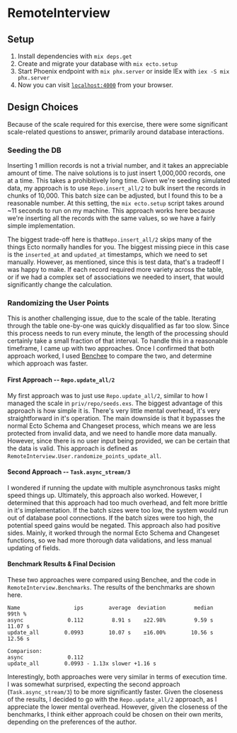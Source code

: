 # RemoteInterview

## Setup

1. Install dependencies with `mix deps.get`
2. Create and migrate your database with `mix ecto.setup`
3. Start Phoenix endpoint with `mix phx.server` or inside IEx with `iex -S mix phx.server`
4. Now you can visit [`localhost:4000`](http://localhost:4000) from your browser.

## Design Choices

Because of the scale required for this exercise, there were some significant
scale-related questions to answer, primarily around database interactions.

### Seeding the DB

Inserting 1 million records is not a trivial number, and it takes an
appreciable amount of time. The naive solutions is to just insert 1,000,000
records, one at a time. This takes a prohibitively long time. Given we're
seeding simulated data, my approach is to use `Repo.insert_all/2` to bulk
insert the records in chunks of 10,000. This batch size can be adjusted, but I
found this to be a reasonable number. At this setting, the `mix ecto.setup`
script takes around ~11 seconds to run on my machine. This approach works here
because we're inserting all the records with the same values, so we have a
fairly simple implementation.

The biggest trade-off here is that`Repo.insert_all/2` skips many of the things
Ecto normally handles for you. The biggest missing piece in this case is the
`inserted_at` and `updated_at` timestamps, which we need to set manually.
However, as mentioned, since this is test data, that's a tradeoff I was happy
to make. If each record required more variety across the table, or if we had a
complex set of associations we needed to insert, that would significantly
change the calculation.

### Randomizing the User Points

This is another challenging issue, due to the scale of the table. Iterating
through the table one-by-one was quickly disqualified as far too slow. Since
this process needs to run every minute, the length of the processing should
certainly take a small fraction of that interval. To handle this in a
reasonable timeframe, I came up with two approaches. Once I confirmed that both
approach worked, I used [Benchee](https://github.com/bencheeorg/benchee) to
compare the two, and determine which approach was faster.

#### First Approach -- `Repo.update_all/2`

My first approach was to just use `Repo.update_all/2`, similar to how I managed
the scale in `priv/repo/seeds.exs`. The biggest advantage of this approach is
how simple it is. There's very little mental overhead, it's very
straightforward in it's operation. The main downside is that it bypasses the
normal Ecto Schema and Changeset process, which means we are less protected
from invalid data, and we need to handle more data manually. However, since
there is no user input being provided, we can be certain that the data is
valid. This approach is defined as `RemoteInterview.User.randomize_points_update_all`.

#### Second Approach -- `Task.async_stream/3`

I wondered if running the update with multiple asynchronous tasks might speed
things up. Ultimately, this approach also worked. However, I determined that
this approach had too much overhead, and felt more brittle in it's
implementation. If the batch sizes were too low, the system would run out of
database pool connections. If the batch sizes were too high, the potential
speed gains would be negated. This approach also had positive sides. Mainly, it
worked through the normal Ecto Schema and Changeset functions, so we had more
thorough data validations, and less manual updating of fields.

#### Benchmark Results & Final Decision

These two approaches were compared using Benchee, and the code in
`RemoteInterview.Benchmarks`. The results of the benchmarks are shown here.

```shell
Name                 ips        average  deviation         median         99th %
async              0.112         8.91 s    ±22.98%         9.59 s        11.07 s
update_all        0.0993        10.07 s    ±16.00%        10.56 s        12.56 s

Comparison:
async              0.112
update_all        0.0993 - 1.13x slower +1.16 s
```

Interestingly, both approaches were very similar in terms of execution time. I
was somewhat surprised, expecting the second approach (`Task.async_stream/3`)
to be more significantly faster. Given the closeness of the results, I decided
to go with the `Repo.update_all/2` approach, as I appreciate the lower mental
overhead. However, given the closeness of the benchmarks, I think either
approach could be chosen on their own merits, depending on the preferences of
the author.
